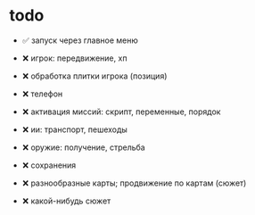 # todo

- ✅ запуск через главное меню

- ❌ игрок: передвижение, хп

- ❌ обработка плитки игрока (позиция)

- ❌ телефон

- ❌ активация миссий: скрипт, переменные, порядок

- ❌ ии: транспорт, пешеходы

- ❌ оружие: получение, стрельба

- ❌ сохранения

- ❌ разнообразные карты; продвижение по картам (сюжет)

- ❌ какой-нибудь сюжет